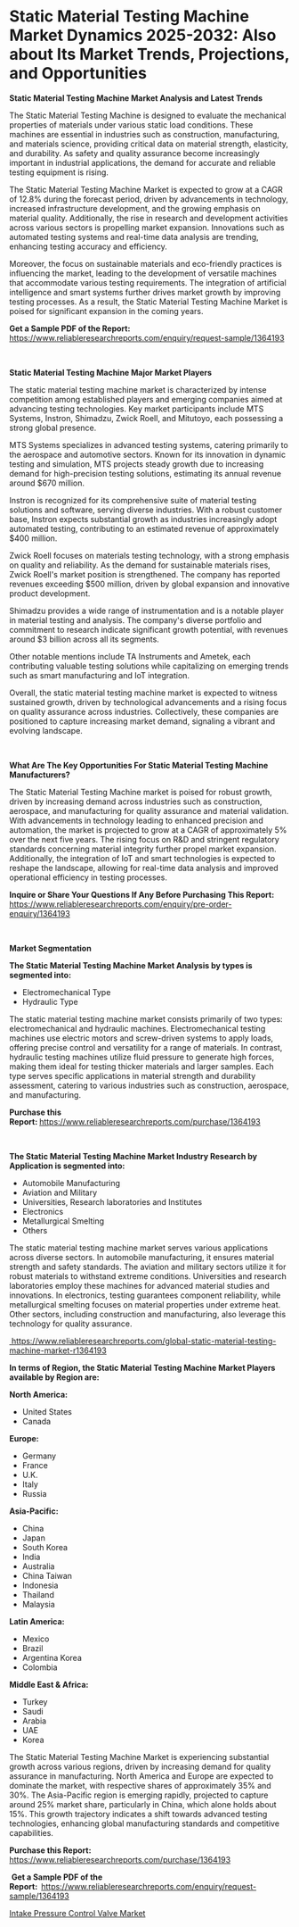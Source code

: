 <p><h1>Static Material Testing Machine Market Dynamics 2025-2032: Also about Its Market Trends, Projections, and Opportunities</h1></p><p><strong>Static Material Testing Machine Market Analysis and Latest Trends</strong></p>
<p><p>The Static Material Testing Machine is designed to evaluate the mechanical properties of materials under various static load conditions. These machines are essential in industries such as construction, manufacturing, and materials science, providing critical data on material strength, elasticity, and durability. As safety and quality assurance become increasingly important in industrial applications, the demand for accurate and reliable testing equipment is rising.</p><p>The Static Material Testing Machine Market is expected to grow at a CAGR of 12.8% during the forecast period, driven by advancements in technology, increased infrastructure development, and the growing emphasis on material quality. Additionally, the rise in research and development activities across various sectors is propelling market expansion. Innovations such as automated testing systems and real-time data analysis are trending, enhancing testing accuracy and efficiency. </p><p>Moreover, the focus on sustainable materials and eco-friendly practices is influencing the market, leading to the development of versatile machines that accommodate various testing requirements. The integration of artificial intelligence and smart systems further drives market growth by improving testing processes. As a result, the Static Material Testing Machine Market is poised for significant expansion in the coming years.</p></p>
<p><strong>Get a Sample PDF of the Report:&nbsp;</strong> <a href="https://www.reliableresearchreports.com/enquiry/request-sample/1364193?utm_campaign=2283&utm_medium=2&utm_source=Github&utm_content=ia&utm_term=12042025&utm_id=static-material-testing-machine">https://www.reliableresearchreports.com/enquiry/request-sample/1364193</a></p>
<p>&nbsp;</p>
<p><strong>Static Material Testing Machine Major Market Players</strong></p>
<p><p>The static material testing machine market is characterized by intense competition among established players and emerging companies aimed at advancing testing technologies. Key market participants include MTS Systems, Instron, Shimadzu, Zwick Roell, and Mitutoyo, each possessing a strong global presence.</p><p>MTS Systems specializes in advanced testing systems, catering primarily to the aerospace and automotive sectors. Known for its innovation in dynamic testing and simulation, MTS projects steady growth due to increasing demand for high-precision testing solutions, estimating its annual revenue around $670 million.</p><p>Instron is recognized for its comprehensive suite of material testing solutions and software, serving diverse industries. With a robust customer base, Instron expects substantial growth as industries increasingly adopt automated testing, contributing to an estimated revenue of approximately $400 million.</p><p>Zwick Roell focuses on materials testing technology, with a strong emphasis on quality and reliability. As the demand for sustainable materials rises, Zwick Roell's market position is strengthened. The company has reported revenues exceeding $500 million, driven by global expansion and innovative product development.</p><p>Shimadzu provides a wide range of instrumentation and is a notable player in material testing and analysis. The company's diverse portfolio and commitment to research indicate significant growth potential, with revenues around $3 billion across all its segments.</p><p>Other notable mentions include TA Instruments and Ametek, each contributing valuable testing solutions while capitalizing on emerging trends such as smart manufacturing and IoT integration.</p><p>Overall, the static material testing machine market is expected to witness sustained growth, driven by technological advancements and a rising focus on quality assurance across industries. Collectively, these companies are positioned to capture increasing market demand, signaling a vibrant and evolving landscape.</p></p>
<p>&nbsp;</p>
<p><strong>What Are The Key Opportunities For Static Material Testing Machine Manufacturers?</strong></p>
<p><p>The Static Material Testing Machine market is poised for robust growth, driven by increasing demand across industries such as construction, aerospace, and manufacturing for quality assurance and material validation. With advancements in technology leading to enhanced precision and automation, the market is projected to grow at a CAGR of approximately 5% over the next five years. The rising focus on R&D and stringent regulatory standards concerning material integrity further propel market expansion. Additionally, the integration of IoT and smart technologies is expected to reshape the landscape, allowing for real-time data analysis and improved operational efficiency in testing processes.</p></p>
<p><strong>Inquire or Share Your Questions If Any Before Purchasing This Report:</strong> <a href="https://www.reliableresearchreports.com/enquiry/pre-order-enquiry/1364193?utm_campaign=2283&utm_medium=2&utm_source=Github&utm_content=ia&utm_term=12042025&utm_id=static-material-testing-machine">https://www.reliableresearchreports.com/enquiry/pre-order-enquiry/1364193</a></p>
<p>&nbsp;</p>
<p><strong>Market Segmentation</strong></p>
<p><strong>The Static Material Testing Machine Market Analysis by types is segmented into:</strong></p>
<p><ul><li>Electromechanical Type</li><li>Hydraulic Type</li></ul></p>
<p><p>The static material testing machine market consists primarily of two types: electromechanical and hydraulic machines. Electromechanical testing machines use electric motors and screw-driven systems to apply loads, offering precise control and versatility for a range of materials. In contrast, hydraulic testing machines utilize fluid pressure to generate high forces, making them ideal for testing thicker materials and larger samples. Each type serves specific applications in material strength and durability assessment, catering to various industries such as construction, aerospace, and manufacturing.</p></p>
<p><strong>Purchase this Report:&nbsp;</strong><a href="https://www.reliableresearchreports.com/purchase/1364193?utm_campaign=2283&utm_medium=2&utm_source=Github&utm_content=ia&utm_term=12042025&utm_id=static-material-testing-machine">https://www.reliableresearchreports.com/purchase/1364193</a></p>
<p>&nbsp;</p>
<p><strong>The Static Material Testing Machine Market Industry Research by Application is segmented into:</strong></p>
<p><ul><li>Automobile Manufacturing</li><li>Aviation and Military</li><li>Universities, Research laboratories and Institutes</li><li>Electronics</li><li>Metallurgical Smelting</li><li>Others</li></ul></p>
<p><p>The static material testing machine market serves various applications across diverse sectors. In automobile manufacturing, it ensures material strength and safety standards. The aviation and military sectors utilize it for robust materials to withstand extreme conditions. Universities and research laboratories employ these machines for advanced material studies and innovations. In electronics, testing guarantees component reliability, while metallurgical smelting focuses on material properties under extreme heat. Other sectors, including construction and manufacturing, also leverage this technology for quality assurance.</p></p>
<p><a href="https://www.reliableresearchreports.com/global-static-material-testing-machine-market-r1364193?utm_campaign=2283&utm_medium=2&utm_source=Github&utm_content=ia&utm_term=12042025&utm_id=static-material-testing-machine">&nbsp;https://www.reliableresearchreports.com/global-static-material-testing-machine-market-r1364193</a></p>
<p><strong>In terms of Region, the Static Material Testing Machine Market Players available by Region are:</strong></p>
<p>
    <p> <strong> North America: </strong>
        <ul>
            <li>United States</li>
            <li>Canada</li>
        </ul>
        </p> 
    <p> <strong> Europe: </strong>
        <ul>
            <li>Germany</li>
            <li>France</li>
            <li>U.K.</li>
            <li>Italy</li>
            <li>Russia</li>
        </ul>
        </p> 
    <p> <strong> Asia-Pacific: </strong>
        <ul>
            <li>China</li>
            <li>Japan</li>
            <li>South Korea</li>
            <li>India</li>
            <li>Australia</li>
            <li>China Taiwan</li>
            <li>Indonesia</li>
            <li>Thailand</li>
            <li>Malaysia</li>
        </ul>
        </p> 
    <p> <strong> Latin America: </strong>
        <ul>
            <li>Mexico</li>
            <li>Brazil</li>
            <li>Argentina Korea</li>
            <li>Colombia</li>
        </ul>
        </p> 
    <p> <strong> Middle East & Africa: </strong>
        <ul>
            <li>Turkey</li>
            <li>Saudi</li>
            <li>Arabia</li>
            <li>UAE</li>
            <li>Korea</li>
        </ul>
    </p>
    </p>
<p><p>The Static Material Testing Machine Market is experiencing substantial growth across various regions, driven by increasing demand for quality assurance in manufacturing. North America and Europe are expected to dominate the market, with respective shares of approximately 35% and 30%. The Asia-Pacific region is emerging rapidly, projected to capture around 25% market share, particularly in China, which alone holds about 15%. This growth trajectory indicates a shift towards advanced testing technologies, enhancing global manufacturing standards and competitive capabilities.</p></p>
<p><strong>Purchase this Report: </strong><a href="https://www.reliableresearchreports.com/purchase/1364193?utm_campaign=2283&utm_medium=2&utm_source=Github&utm_content=ia&utm_term=12042025&utm_id=static-material-testing-machine">https://www.reliableresearchreports.com/purchase/1364193</a></p>
<p>&nbsp;<strong>Get a Sample PDF of the Report:&nbsp;&nbsp;</strong><a href="https://www.reliableresearchreports.com/enquiry/request-sample/1364193?utm_campaign=2283&utm_medium=2&utm_source=Github&utm_content=ia&utm_term=12042025&utm_id=static-material-testing-machine">https://www.reliableresearchreports.com/enquiry/request-sample/1364193</a></p>
<p><strong></strong></p>
<p><p><a href="https://github.com/mcfred89/Market-Research-Report-List-1/blob/main/intake-pressure-control-valve-market.md?utm_campaign=2283&utm_medium=2&utm_source=Github&utm_content=ia&utm_term=12042025&utm_id=static-material-testing-machine">Intake Pressure Control Valve Market</a></p></p>